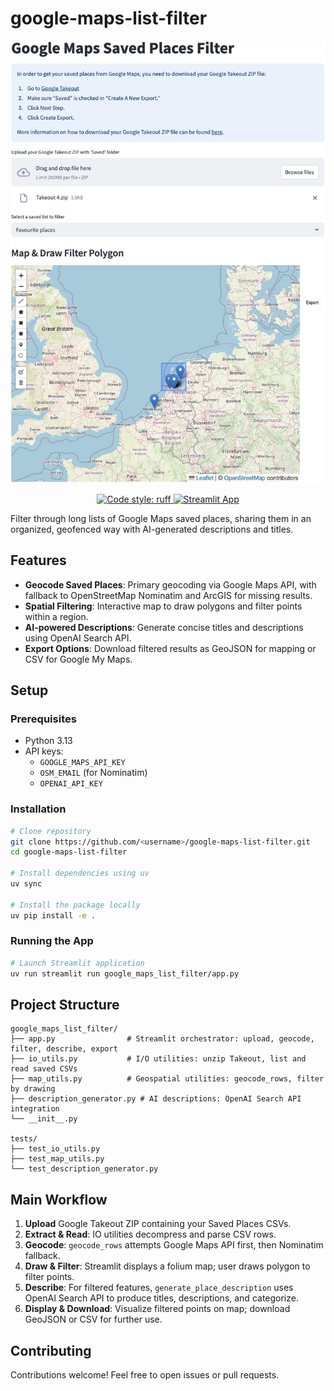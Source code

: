 # google-maps-list-filter

<p align="center">
  <img src="images/app_preview.png" width="600">
</p>

<p align="center">
  <a href="https://github.com/charliermarsh/ruff">
    <img src="https://camo.githubusercontent.com/bb88127790fb054cba2caf3f3be2569c1b97bb45a44b47b52d738f8781a8ede4/68747470733a2f2f696d672e736869656c64732e696f2f656e64706f696e743f75726c3d68747470733a2f2f7261772e67697468756275736572636f6e74656e742e636f6d2f636861726c6965726d617273682f727566662f6d61696e2f6173736574732f62616467652f76312e6a736f6e" alt="Code style: ruff">
  </a>
  <a href="https://maps-list-filter.streamlit.app/">
    <img src="https://static.streamlit.io/badges/streamlit_badge_black_white.svg" alt="Streamlit App">
  </a>
</p>

Filter through long lists of Google Maps saved places, sharing them in an organized, geofenced way with AI-generated descriptions and titles.

## Features

- **Geocode Saved Places**: Primary geocoding via Google Maps API, with fallback to OpenStreetMap Nominatim and ArcGIS for missing results.
- **Spatial Filtering**: Interactive map to draw polygons and filter points within a region.
- **AI-powered Descriptions**: Generate concise titles and descriptions using OpenAI Search API.
- **Export Options**: Download filtered results as GeoJSON for mapping or CSV for Google My Maps.

## Setup

### Prerequisites

- Python 3.13
- API keys:
  - `GOOGLE_MAPS_API_KEY`
  - `OSM_EMAIL` (for Nominatim)
  - `OPENAI_API_KEY`

### Installation

```bash
# Clone repository
git clone https://github.com/<username>/google-maps-list-filter.git
cd google-maps-list-filter

# Install dependencies using uv
uv sync

# Install the package locally
uv pip install -e .
```

### Running the App

```bash
# Launch Streamlit application
uv run streamlit run google_maps_list_filter/app.py
```

## Project Structure

```
google_maps_list_filter/
├── app.py                # Streamlit orchestrator: upload, geocode, filter, describe, export
├── io_utils.py           # I/O utilities: unzip Takeout, list and read saved CSVs
├── map_utils.py          # Geospatial utilities: geocode_rows, filter by drawing
├── description_generator.py # AI descriptions: OpenAI Search API integration
└── __init__.py

tests/
├── test_io_utils.py
├── test_map_utils.py
└── test_description_generator.py
```

## Main Workflow

1. **Upload** Google Takeout ZIP containing your Saved Places CSVs.
2. **Extract & Read**: IO utilities decompress and parse CSV rows.
3. **Geocode**: `geocode_rows` attempts Google Maps API first, then Nominatim fallback.
4. **Draw & Filter**: Streamlit displays a folium map; user draws polygon to filter points.
5. **Describe**: For filtered features, `generate_place_description` uses OpenAI Search API to produce titles, descriptions, and categorize.
6. **Display & Download**: Visualize filtered points on map; download GeoJSON or CSV for further use.

## Contributing

Contributions welcome! Feel free to open issues or pull requests.
